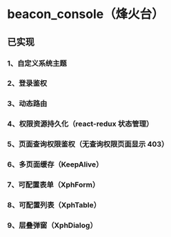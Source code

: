 # beacon_console（烽火台）

## 已实现

### 1、自定义系统主题

### 2、登录鉴权

### 3、动态路由

### 4、权限资源持久化（react-redux 状态管理）

### 5、页面查询权限鉴权（无查询权限页面显示 403）

### 6、多页面缓存（KeepAlive）

### 7、可配置表单（XphForm）

### 8、可配置列表（XphTable）

### 9、层叠弹窗（XphDialog）
